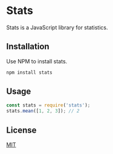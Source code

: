 # Stats

Stats is a JavaScript library for statistics.

## Installation

Use NPM to install stats.

```bash
npm install stats
```

## Usage

```javascript
const stats = require('stats');
stats.mean([1, 2, 3]); // 2
```

## License

[MIT](https://choosealicense.com/licenses/mit/)
